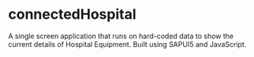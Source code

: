 # connectedHospital
A single screen application that runs on hard-coded data to show the current details of Hospital Equipment. Built using SAPUI5 and JavaScript.
